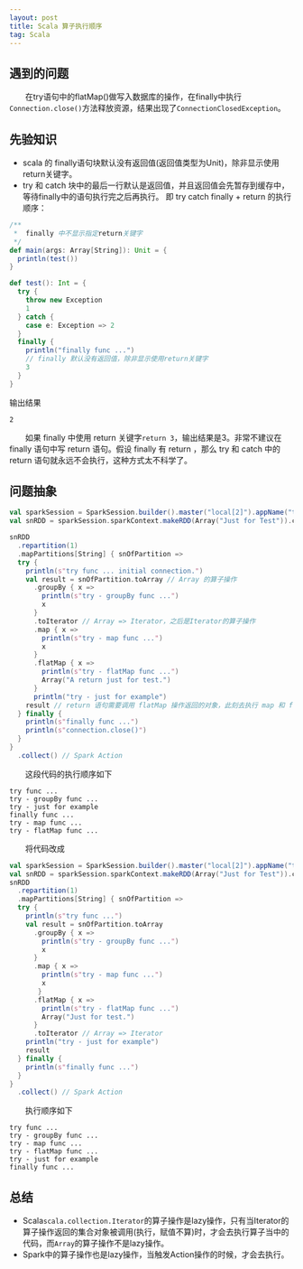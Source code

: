 ```yaml
---
layout: post
title: Scala 算子执行顺序
tag: Scala
---
```

## 遇到的问题
　　在try语句中的flatMap()做写入数据库的操作，在finally中执行`Connection.close()`方法释放资源，结果出现了`ConnectionClosedException`。
## 先验知识
* scala 的 finally语句块默认没有返回值(返回值类型为Unit)，除非显示使用return关键字。
* try 和 catch 块中的最后一行默认是返回值，并且返回值会先暂存到缓存中，等待finally中的语句执行完之后再执行。
即 try catch finally + return 的执行顺序：

```scala
/**
 *  finally 中不显示指定return关键字
 */
def main(args: Array[String]): Unit = {
  println(test())
}

def test(): Int = {
  try {
    throw new Exception
    1
  } catch {
    case e: Exception => 2
  }
  finally {
    println("finally func ...")
    // finally 默认没有返回值，除非显示使用return关键字
    3
  }
}
```
输出结果
```console
2
```
　　如果 finally 中使用 return 关键字`return 3`，输出结果是3。非常不建议在 finally 语句中写 return 语句。假设 finally 有 return ，那么 try 和 catch 中的 return 语句就永远不会执行，这种方式太不科学了。
## 问题抽象
```scala
val sparkSession = SparkSession.builder().master("local[2]").appName("test").getOrCreate()
val snRDD = sparkSession.sparkContext.makeRDD(Array("Just for Test")).cache

snRDD
  .repartition(1)
  .mapPartitions[String] { snOfPartition =>
  try {
    println(s"try func ... initial connection.")
    val result = snOfPartition.toArray // Array 的算子操作
      .groupBy { x =>
        println(s"try - groupBy func ...")
        x
      }
      .toIterator // Array => Iterator，之后是Iterator的算子操作
      .map { x =>
        println(s"try - map func ...")
        x
      }
      .flatMap { x =>
        println(s"try - flatMap func ...")
        Array("A return just for test.")
      }
      println("try - just for example")
    result // return 语句需要调用 flatMap 操作返回的对象，此刻去执行 map 和 flatMap 中的代码。而 return 语句是在 finally 块之后执行的。
  } finally {
    println(s"finally func ...")
    println(s"connection.close()")
  }
}
  .collect() // Spark Action
```
　　这段代码的执行顺序如下
```console
try func ...
try - groupBy func ...
try - just for example
finally func ...
try - map func ...
try - flatMap func ...
```
　　将代码改成
```scala
val sparkSession = SparkSession.builder().master("local[2]").appName("test").getOrCreate()
val snRDD = sparkSession.sparkContext.makeRDD(Array("Just for Test")).cache
snRDD
  .repartition(1)
  .mapPartitions[String] { snOfPartition =>
  try {
    println(s"try func ...")
    val result = snOfPartition.toArray
      .groupBy { x =>
        println(s"try - groupBy func ...")
        x
      }
      .map { x =>
        println(s"try - map func ...")
        x
       }
      .flatMap { x =>
        println(s"try - flatMap func ...")
        Array("Just for test.")
      }
      .toIterator // Array => Iterator
    println("try - just for example")
    result 
  } finally {
    println(s"finally func ...")
  }
}
  .collect() // Spark Action
```
　　执行顺序如下
```console
try func ...
try - groupBy func ...
try - map func ...
try - flatMap func ...
try - just for example
finally func ...
```
## 总结
* Scala`scala.collection.Iterator`的算子操作是lazy操作，只有当Iterator的算子操作返回的集合对象被调用(执行，赋值不算)时，才会去执行算子当中的代码，而`Array`的算子操作不是lazy操作。
* Spark中的算子操作也是lazy操作，当触发Action操作的时候，才会去执行。